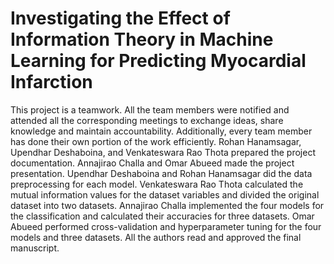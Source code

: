 # Investigating the Effect of Information Theory in Machine Learning for Predicting Myocardial Infarction

This project is a teamwork. All the team members were notified and attended all the corresponding meetings to exchange ideas, share knowledge and maintain accountability. Additionally, every team member has done their own portion of the work efficiently. Rohan Hanamsagar, Upendhar Deshaboina, and Venkateswara Rao Thota prepared the project documentation. Annajirao Challa and Omar Abueed made the project presentation. Upendhar Deshaboina and Rohan Hanamsagar did the data preprocessing for each model. Venkateswara Rao Thota calculated the mutual information values for the dataset variables and divided the original dataset into two datasets. Annajirao Challa implemented the four models for the classification and calculated their accuracies for three datasets. Omar Abueed performed cross-validation and hyperparameter tuning for the four models and three datasets. All the authors read and approved the final manuscript.
